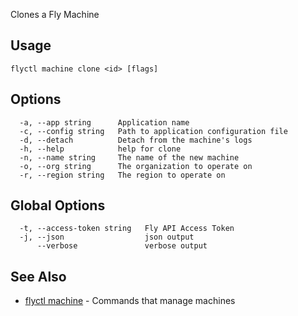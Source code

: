 Clones a Fly Machine


## Usage
~~~
flyctl machine clone <id> [flags]
~~~

## Options

~~~
  -a, --app string      Application name
  -c, --config string   Path to application configuration file
  -d, --detach          Detach from the machine's logs
  -h, --help            help for clone
  -n, --name string     The name of the new machine
  -o, --org string      The organization to operate on
  -r, --region string   The region to operate on
~~~

## Global Options

~~~
  -t, --access-token string   Fly API Access Token
  -j, --json                  json output
      --verbose               verbose output
~~~

## See Also

* [flyctl machine](/docs/flyctl/machine/)	 - Commands that manage machines

